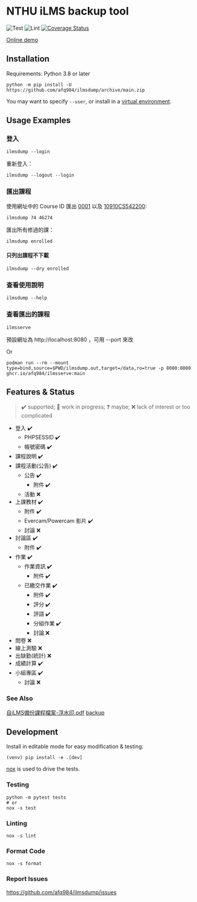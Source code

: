# NTHU iLMS backup tool

![Test](https://github.com/afq984/ilmsdump/workflows/Test/badge.svg) ![Lint](https://github.com/afq984/ilmsdump/workflows/Lint/badge.svg) [![Coverage Status](https://coveralls.io/repos/github/afq984/ilmsdump/badge.svg?branch=main)](https://coveralls.io/github/afq984/ilmsdump?branch=main)

[Online demo](https://ilmsdump.afq984.net)

## Installation

Requirements: Python 3.8 or later

```
python -m pip install -U https://github.com/afq984/ilmsdump/archive/main.zip
```

You may want to specify `--user`, or install in a [virtual environment].

## Usage Examples

### 登入

```
ilmsdump --login
```

重新登入：

```
ilmsdump --logout --login
```

### 匯出課程

使用網址中的 Course ID 匯出 [0001](http://lms.nthu.edu.tw/course/74) 以及 [10910CS542200](http://lms.nthu.edu.tw/course/46274):

```
ilmsdump 74 46274
```

匯出所有修過的課：

```
ilmsdump enrolled
```

#### 只列出課程不下載

```
ilmsdump --dry enrolled
```

### 查看使用說明

```
ilmsdump --help
```

### 查看匯出的課程

```
ilmsserve
```

預設網址為 http://localhost:8080 ，可用 --port 來改

Or

```
podman run --rm --mount type=bind,source=$PWD/ilmsdump.out,target=/data,ro=true -p 8080:8080 ghcr.io/afq984/ilmsserve:main
```

## Features & Status

> ✔️ supported; 🚧 work in progress; ❓ maybe; ❌ lack of interest or too complicated

*   登入 ✔️
    *   PHPSESSID ✔️
    *   帳號密碼 ✔️
*   課程說明 ✔️
*   課程活動(公告) ✔️
    *   公告 ✔️
        *   附件 ✔️
    *   活動 ❌
*   上課教材 ✔️
    *   附件 ✔️
    *   Evercam/Powercam 影片 ✔️
    *   討論 ❌
*   討論區 ✔️
    *   附件 ✔️
*   作業 ✔️
    *   作業資訊 ✔️
        *   附件 ✔️
    *   已繳交作業 ✔️
        *   附件 ✔️
        *   評分 ✔️
        *   評語 ✔️
        *   分組作業 ✔️
        *   討論 ❌
*   問卷 ❌
*   線上測驗 ❌
*   出缺勤(統計) ❌
*   成績計算 ✔️
*   小組專區 ✔️
    *   討論 ❌

### See Also

[自iLMS備份課程檔案-浮水印.pdf] [backup]

[virtual environment]: https://packaging.python.org/guides/installing-using-pip-and-virtual-environments/#creating-a-virtual-environment
[自iLMS備份課程檔案-浮水印.pdf]: http://lms.nthu.edu.tw/sys/read_attach.php?id=2470763
[backup]: https://github.com/afq984/ilmsdump/blob/backup/%E8%87%AAiLMS%E5%82%99%E4%BB%BD%E8%AA%B2%E7%A8%8B%E6%AA%94%E6%A1%88-%E6%B5%AE%E6%B0%B4%E5%8D%B0.pdf


## Development

Install in editable mode for easy modification & testing:

```
(venv) pip install -e .[dev]
```

[nox](https://nox.thea.codes/) is used to drive the tests.

### Testing

```
python -m pytest tests
# or
nox -s test
```

### Linting

```
nox -s lint
```

### Format Code

```
nox -s format
```

### Report Issues

https://github.com/afq984/ilmsdump/issues
